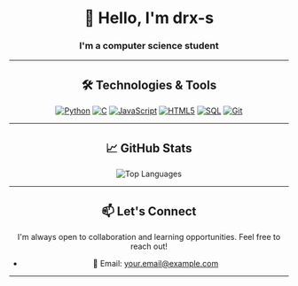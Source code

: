 <div align="center">

# 👋 Hello, I'm drx-s


### I'm a computer science student

---

## 🛠️ Technologies & Tools

<p align="center">

[![Python](https://img.shields.io/badge/Python-3776AB?style=for-the-badge&logo=python&logoColor=white )](https://en.wikipedia.org/wiki/Python_ (programming_language))
[![C](https://img.shields.io/badge/C-00599C?style=for-the-badge&logo=c&logoColor=white )](https://en.wikipedia.org/wiki/C_ (programming_language))
[![JavaScript](https://img.shields.io/badge/JavaScript-f4e225?style=for-the-badge&logo=javascript&logoColor=black )](https://simple.wikipedia.org/wiki/JavaScript )
[![HTML5](https://img.shields.io/badge/HTML5-E34F26?style=for-the-badge&logo=html5&logoColor=white )](https://en.wikipedia.org/wiki/HTML )
[![SQL](https://img.shields.io/badge/SQL-008CBA?style=for-the-badge&logo=mysql&logoColor=white )](https://en.wikipedia.org/wiki/SQL )
[![Git](https://img.shields.io/badge/Git-F05032?style=for-the-badge&logo=git&logoColor=white )](https://en.wikipedia.org/wiki/Git )
</p>

---



## 📈 GitHub Stats

<p align="center">
  <img src="https://github-readme-stats.vercel.app/api/top-langs/?username=drx-s&layout=compact&theme=default" alt="Top Languages" />
</p>

---
  
## 📫 Let's Connect

I'm always open to collaboration and learning opportunities. Feel free to reach out!

- 📧 Email: [your.email@example.com](mailto:your.email@example.com)

---
</div>
